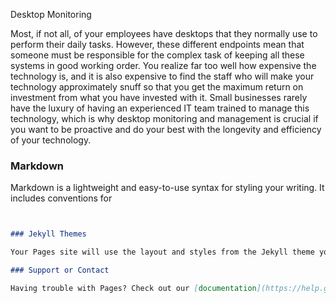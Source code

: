Desktop Monitoring

Most, if not all, of your employees have desktops that they normally use to perform their daily tasks. However, these different endpoints mean that someone must be responsible for the complex task of keeping all these systems in good working order. You realize far too well how expensive the technology is, and it is also expensive to find the staff who will make your technology approximately snuff so that you get the maximum return on investment from what you have invested with it. Small businesses rarely have the luxury of having an experienced IT team trained to manage this technology, which is why desktop monitoring and management is crucial if you want to be proactive and do your best with the longevity and efficiency of your technology.

### Markdown

Markdown is a lightweight and easy-to-use syntax for styling your writing. It includes conventions for

```markdown


### Jekyll Themes

Your Pages site will use the layout and styles from the Jekyll theme you have selected in your [repository settings](https://github.com/WaseemAkram006/desktop-monitoring-site/settings). The name of this theme is saved in the Jekyll `_config.yml` configuration file.

### Support or Contact

Having trouble with Pages? Check out our [documentation](https://help.github.com/categories/github-pages-basics/) or [contact support](https://github.com/contact) and we’ll help you sort it out.
